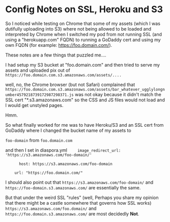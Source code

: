 # Config Notes on SSL, Heroku and S3

So I noticed while testing on Chrome that some of my assets (which I was dutifully uploading into S3) where not being allowed to be loaded and interpreted by Chrome when I switched my pod from not running SSL (and using a "herokuapp.com" FQDN) to running a GoDaddy cert and using my own FQDN (for example: https://foo.domain.com/).

These notes are a few things that puzzled me....

I had setup my S3 bucket at "foo.domain.com" and then tried to serve my assets and uploaded pix out of 
`https://foo.domain.com.s3.amazonaws.com/assets/....`

well, no, the Chrome browser (but not Safari) complained that 
`https://foo.domain.com.s3.amazonaws.com/assets/bar_whatever_ugglylongnumber4579218739172987298371.js`
was not okay because it didn't match the SSL cert "*.s3.amazonaws.com" so the CSS and JS files would not load and I would get unstyled pages.

Hmm.

So what finally worked for me was to have Heroku/S3 and an SSL cert from GoDaddy where I changed the bucket name of my assets to

`foo-domain` from `foo.domain.com`

and then I set in diaspora.yml
`    image_redirect_url: 'https://s3.amazonaws.com/foo-domain/'`

`      host: https://s3.amazonaws.com/foo-domain`

`    url: "https://foo.domain.com/"`

I should also point out that
`https://s3.amazonaws.com/foo-domain/`
and
`https://foo-domain.s3.amazonaws.com/`
are essentially the same.

But that under the weird SSL "rules" (well, Perhaps you share my opinion that there might be a castle somewhere that governs how SSL works)
`https://s3.amazonaws.com/foo.domain/`
and
`https://foo.domain.s3.amazonaws.com/`
are most decidedly **Not**.

